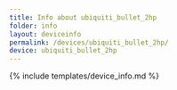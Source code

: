 ```yaml
---
title: Info about ubiquiti_bullet_2hp
folder: info
layout: deviceinfo
permalink: /devices/ubiquiti_bullet_2hp/
device: ubiquiti_bullet_2hp
---
```

{% include templates/device_info.md %}
